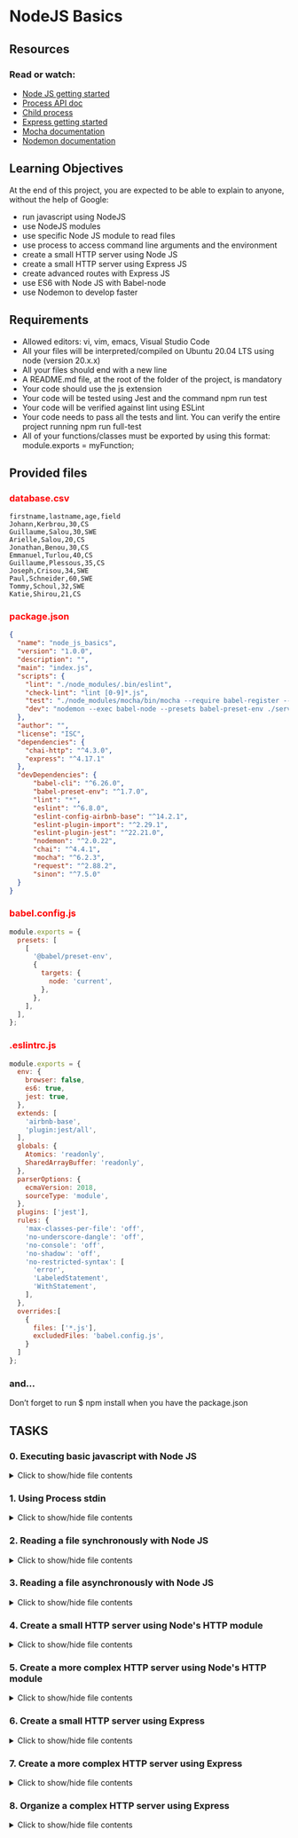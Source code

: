 # NodeJS Basics
## Resources
### Read or watch:

 - <a href="https://intranet.hbtn.io/rltoken/RqwwGmqIE4M3WwjqXusJ7w">Node JS getting started</a>
 - <a href="https://intranet.hbtn.io/rltoken/TyodG31Rx3XIiGE7HnxNYw">Process API doc</a>
 - <a href="https://intranet.hbtn.io/rltoken/Ic5-12q1xFd74_0psW4CdQ">Child process</a>
 - <a href="https://intranet.hbtn.io/rltoken/Bi4zX1TeHY2RF5lLYgKspg">Express getting started</a>
 - <a href="https://intranet.hbtn.io/rltoken/eBgT_wcT40RgCLtYXuRpvw">Mocha documentation</a>
 - <a href="https://intranet.hbtn.io/rltoken/rlx9PqRqSQkA6v6ZJmYKNw">Nodemon documentation</a>

## Learning Objectives
At the end of this project, you are expected to be able to explain to anyone, without the help of Google:

 - run javascript using NodeJS
 - use NodeJS modules
 - use specific Node JS module to read files
 - use process to access command line arguments and the environment
 - create a small HTTP server using Node JS
 - create a small HTTP server using Express JS
 - create advanced routes with Express JS
 - use ES6 with Node JS with Babel-node
 - use Nodemon to develop faster

## Requirements

 - Allowed editors: vi, vim, emacs, Visual Studio Code
 - All your files will be interpreted/compiled on Ubuntu 20.04 LTS using node (version 20.x.x)
 - All your files should end with a new line
 - A README.md file, at the root of the folder of the project, is mandatory
 - Your code should use the js extension
 - Your code will be tested using Jest and the command npm run test
 - Your code will be verified against lint using ESLint
 - Your code needs to pass all the tests and lint. You can verify the entire project running npm run full-test
 - All of your functions/classes must be exported by using this format: module.exports = myFunction;

## Provided files
### <p style="color: red;">database.csv</p>
```csv
firstname,lastname,age,field
Johann,Kerbrou,30,CS
Guillaume,Salou,30,SWE
Arielle,Salou,20,CS
Jonathan,Benou,30,CS
Emmanuel,Turlou,40,CS
Guillaume,Plessous,35,CS
Joseph,Crisou,34,SWE
Paul,Schneider,60,SWE
Tommy,Schoul,32,SWE
Katie,Shirou,21,CS
```

### <p style="color: red;">package.json</p>
```json
{
  "name": "node_js_basics",
  "version": "1.0.0",
  "description": "",
  "main": "index.js",
  "scripts": {
    "lint": "./node_modules/.bin/eslint",
    "check-lint": "lint [0-9]*.js",
    "test": "./node_modules/mocha/bin/mocha --require babel-register --exit",
    "dev": "nodemon --exec babel-node --presets babel-preset-env ./server.js ./database.csv"
  },
  "author": "",
  "license": "ISC",
  "dependencies": {
    "chai-http": "^4.3.0",
    "express": "^4.17.1"
  },
  "devDependencies": {
      "babel-cli": "^6.26.0",
      "babel-preset-env": "^1.7.0",
      "lint": "*",
      "eslint": "^6.8.0",
      "eslint-config-airbnb-base": "^14.2.1",
      "eslint-plugin-import": "^2.29.1",
      "eslint-plugin-jest": "^22.21.0",
      "nodemon": "^2.0.22",
      "chai": "^4.4.1",
      "mocha": "^6.2.3",
      "request": "^2.88.2",
      "sinon": "^7.5.0"
  }
}
```

### <p style="color: red;">babel.config.js</p>
```js
module.exports = {
  presets: [
    [
      '@babel/preset-env',
      {
        targets: {
          node: 'current',
        },
      },
    ],
  ],
};
```

### <p style="color: red;">.eslintrc.js</p>
```js
module.exports = {
  env: {
    browser: false,
    es6: true,
    jest: true,
  },
  extends: [
    'airbnb-base',
    'plugin:jest/all',
  ],
  globals: {
    Atomics: 'readonly',
    SharedArrayBuffer: 'readonly',
  },
  parserOptions: {
    ecmaVersion: 2018,
    sourceType: 'module',
  },
  plugins: ['jest'],
  rules: {
    'max-classes-per-file': 'off',
    'no-underscore-dangle': 'off',
    'no-console': 'off',
    'no-shadow': 'off',
    'no-restricted-syntax': [
      'error',
      'LabeledStatement',
      'WithStatement',
    ],
  },
  overrides:[
    {
      files: ['*.js'],
      excludedFiles: 'babel.config.js',
    }
  ]
};

```

### and…
Don’t forget to run $ npm install when you have the package.json



## TASKS
### 0. Executing basic javascript with Node JS
<details>
	<summary>Click to show/hide file contents</summary>

	In the file 0-console.js, create a function named displayMessage that prints in STDOUT the string argument.

</details>

### 1. Using Process stdin
<details>
	<summary>Click to show/hide file contents</summary>

	Create a program named 1-stdin.js that will be executed through command line:

		- It should display the message Welcome to Holberton School, what is your name? (followed by a new line)
		- The user should be able to input their name on a new line
		- The program should display Your name is: INPUT
		- When the user ends the program, it should display This important software is now closing (followed by a new line)

	Requirements:

		- Your code will be tested through a child process, make sure you have everything you need for that

</details>

### 2. Reading a file synchronously with Node JS
<details>
	<summary>Click to show/hide file contents</summary>

	Using the database database.csv (provided in project description), create a function countStudents in the file 2-read_file.js

		- Create a function named countStudents. It should accept a path in argument
		- The script should attempt to read the database file synchronously
		- If the database is not available, it should throw an error with the text Cannot load the database
		- If the database is available, it should log the following message to the console Number of students: NUMBER_OF_STUDENTS
		- It should log the number of students in each field, and the list with the following format: Number of students in FIELD: 6. List: LIST_OF_FIRSTNAMES
		- CSV file can contain empty lines (at the end) - and they are not a valid student!
</details>

### 3. Reading a file asynchronously with Node JS
<details>
	<summary>Click to show/hide file contents</summary>

	Using the database database.csv (provided in project description), create a function countStudents in the file 3-read_file_async.js

		- Create a function named countStudents. It should accept a path in argument (same as in 2-read_file.js)
		- The script should attempt to read the database file asynchronously
		- The function should return a Promise
		- If the database is not available, it should throw an error with the text Cannot load the database
		- If the database is available, it should log the following message to the console Number of students: NUMBER_OF_STUDENTS
		- It should log the number of students in each field, and the list with the following format: Number of students in FIELD: 6. List: LIST_OF_FIRSTNAMES
		- SV file can contain empty lines (at the end) - and they are not a valid student!
</details>

### 4. Create a small HTTP server using Node's HTTP module
<details>
	<summary>Click to show/hide file contents</summary>

	In a file named 4-http.js, create a small HTTP server using the http module:

		- It should be assigned to the variable app and this one must be exported
		- HTTP server should listen on port 1245
		- Displays Hello Holberton School! in the page body for any endpoint as plain text

</details>

### 5. Create a more complex HTTP server using Node's HTTP module
<details>
	<summary>Click to show/hide file contents</summary>

	In a file named 5-http.js, create a small HTTP server using the http module:

		- It should be assigned to the variable app and this one must be exported
		- HTTP server should listen on port 1245
		- It should return plain text
		- When the URL path is /, it should display Hello Holberton School! in the page body
		- When the URL path is /students, it should display This is the list of our students followed by the same content as the file 3-read_file_async.js (with and without the database) - the name of the database must be passed as argument of the file
		- CSV file can contain empty lines (at the end) - and they are not a valid student!

</details>

### 6. Create a small HTTP server using Express
<details>
	<summary>Click to show/hide file contents</summary>

	Install Express and in a file named 6-http_express.js, create a small HTTP server using Express module:

		- It should be assigned to the variable app and this one must be exported
		- HTTP server should listen on port 1245
		- Displays Hello Holberton School! in the page body for the endpoint /

</details>

### 7. Create a more complex HTTP server using Express
<details>
	<summary>Click to show/hide file contents</summary>

	In a file named 7-http_express.js, recreate the small HTTP server using Express:

		- It should be assigned to the variable app and this one must be exported
		- HTTP server should listen on port 1245
		- It should return plain text
		- When the URL path is /, it should display Hello Holberton School! in the page body
		- When the URL path is /students, it should display This is the list of our students followed by the same content as the file 3-read_file_async.js (with and without the database) - the name of the database must be passed as argument of the file
		- CSV file can contain empty lines (at the end) - and they are not a valid student!

</details>

### 8. Organize a complex HTTP server using Express
<details>
	<summary>Click to show/hide file contents</summary>

	Obviously writing every part of a server within a single file is not sustainable. Let’s create a full server in a directory named full_server.

Since you have used ES6 and Babel in the past projects, let’s use babel-node to allow to use ES6 functions like import or export.

	8.1 Organize the structure of the server
		- Create 2 directories within:
			- controllers
			- routes
		- Create a file full_server/utils.js, in the file create a function named readDatabase that accepts a file path as argument:
			- It should read the database asynchronously
			- It should return a promise
			- When the file is not accessible, it should reject the promise with the error
			- When the file can be read, it should return an object of arrays of the firstname of students per fields
	8.2 Write the App controller
	Inside the file full_server/controllers/AppController.js:

		- Create a class named AppController. Add a static method named getHomepage
		- The method accepts request and response as argument. It returns a 200 status and the message Hello Holberton School!
	8.3 Write the Students controller
	Inside the file full_server/controllers/StudentsController.js, create a class named StudentsController. Add two static methods:

	The first one is getAllStudents:

		- The method accepts request and response as argument
		- It should return a status 200
		- It calls the function readDatabase from the utils file, and display in the page:
			- First line: This is the list of our students
			- And for each field (order by alphabetic order case insensitive), a line that displays the number of students in the field, and the list of first names (ordered by appearance in the database file) with the following format: Number of students in FIELD: 6. List: LIST_OF_FIRSTNAMES
		- If the database is not available, it should return a status 500 and the error message Cannot load the database

	The second one is getAllStudentsByMajor:

		- The method accepts request and response as argument
		- It should return a status 200
		- It uses a parameter that the user can pass to the browser major. The major can only be CS or SWE. If the user is passing another parameter, the server should return a 500 and the error Major parameter must be CS or SWE
		- It calls the function readDatabase from the utils file, and display in the page the list of first names for the students (ordered by appearance in the database file) in the specified field List: LIST_OF_FIRSTNAMES_IN_THE_FIELD
		- If the database is not available, it should return a status 500 and the error message Cannot load the database
	8.4 Write the routes
	Inside the file full_server/routes/index.js:

		- Link the route / to the AppController
		- Link the route /students and /students/:majorto the StudentsController

	8.5 Write the server reusing everything you created
	Inside the file named full_server/server.js, create a small Express server:

		- It should use the routes defined in full_server/routes/index.js
		- It should use the port 1245

	8.6 Update package.json (if you are running it from outside the folder full_server)
	If you are starting node from outside of the folder full_server, you will have to update the command dev by: nodemon --exec babel-node --presets babel-preset-env ./full_server/server.js ./database.csv

	Warning:

		- Don’t forget to export your express app at the end of server.js (export default app;)
		- The database filename is passed as argument of the server.js BUT, for testing purpose, you should retrieve this filename at the execution (when getAllStudents or getAllStudentsByMajor are called for example)

</details>

